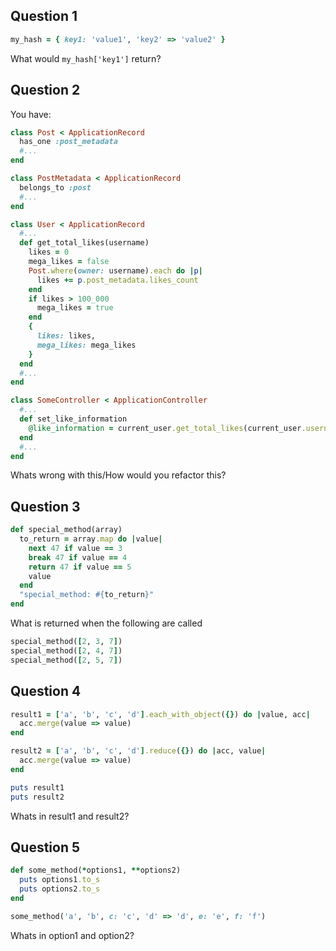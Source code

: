 ## Question 1
```ruby
my_hash = { key1: 'value1', 'key2' => 'value2' }
```
What would `my_hash['key1']` return?






## Question 2
You have:
```ruby
class Post < ApplicationRecord
  has_one :post_metadata
  #...
end
```
```ruby
class PostMetadata < ApplicationRecord
  belongs_to :post
  #...
end
```
```ruby
class User < ApplicationRecord
  #...
  def get_total_likes(username)
    likes = 0
    mega_likes = false
    Post.where(owner: username).each do |p|
      likes += p.post_metadata.likes_count
    end
    if likes > 100_000
      mega_likes = true
    end
    {
      likes: likes,
      mega_likes: mega_likes
    }
  end
  #...
end
```
```ruby
class SomeController < ApplicationController
  #...
  def set_like_information
    @like_information = current_user.get_total_likes(current_user.username)
  end
  #...
end
```
Whats wrong with this/How would you refactor this?




## Question 3
```ruby
def special_method(array)
  to_return = array.map do |value|
    next 47 if value == 3
    break 47 if value == 4
    return 47 if value == 5
    value
  end
  "special_method: #{to_return}"
end
```
What is returned when the following are called
```ruby
special_method([2, 3, 7])
special_method([2, 4, 7])
special_method([2, 5, 7])
```





## Question 4
```ruby
result1 = ['a', 'b', 'c', 'd'].each_with_object({}) do |value, acc|
  acc.merge(value => value)
end

result2 = ['a', 'b', 'c', 'd'].reduce({}) do |acc, value|
  acc.merge(value => value)
end

puts result1
puts result2
```
Whats in result1 and result2?





## Question 5
```ruby
def some_method(*options1, **options2)
  puts options1.to_s
  puts options2.to_s
end
```
```ruby
some_method('a', 'b', c: 'c', 'd' => 'd', e: 'e', f: 'f')
```
Whats in option1 and option2?
